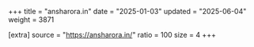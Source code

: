 +++
title = "ansharora.in"
date = "2025-01-03"
updated = "2025-06-04"
weight = 3871

[extra]
source = "https://ansharora.in/"
ratio = 100
size = 4
+++
